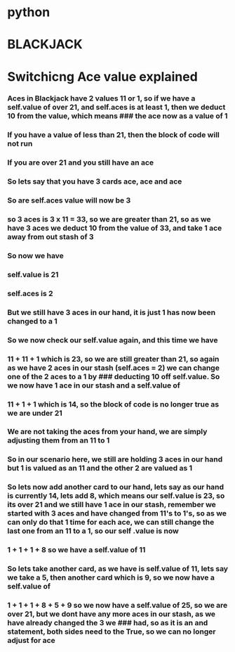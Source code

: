 # python

# BLACKJACK
# Switchicng Ace value explained
###        Aces in Blackjack have 2 values 11 or 1, so if we have a self.value of over 21, and self.aces is at least 1, then we deduct 10 from the value, which means     ###           the ace now as a value of 1
###          If you have a value of less than 21, then the block of code will not run
###          If you are over 21 and you still have an ace
###          So lets say that you have 3 cards ace, ace and ace
###          So are self.aces value will now be 3
###          so 3 aces is 3 x 11 = 33, so we are greater than 21, so as we have 3 aces we deduct 10 from the value of 33, and take 1 ace away from out stash of 3
###          So now we have
###          self.value is 21
###          self.aces is 2
###          But we still have 3 aces in our hand, it is just 1 has now been changed to a 1
###          So we now check our self.value again, and this time we have
###          11 + 11 + 1 which is 23, so we are still greater than 21, so again as we have 2 aces in our stash (self.aces = 2) we can change one of the 2 aces to a 1 by ###              deducting 10 off self.value. So we now have 1 ace in our stash and a self.value of
###          11 + 1 + 1 which is 14, so the block of code is no longer true as we are under 21
###          We are not taking the aces from your hand, we are simply adjusting them from an 11 to 1
###          So in our scenario here, we still are holding 3 aces in our hand but 1 is valued as an 11 and the other 2 are valued as 1
###           So lets now add another card to our hand, lets say as our hand is currently 14, lets add 8, which means our self.value is 23, so its over 21 and we still have           1 ace in our stash, remember we started with 3 aces and have changed from 11's to 1's, so as we can only do that 1 time for each ace, we can still change the             last one from an 11 to a 1, so our self .value is now
###           1 + 1 + 1 + 8 so we have a self.value of 11
###           So lets take another card, as we have is self.value of 11, lets say we take a 5, then another card which is 9, so we now have a self.value of
###          1 + 1 + 1 + 8 + 5 + 9 so we now have a self.value of 25, so we are over 21, but we dont have any more aces in our stash, as we have already changed the 3 we ###             had, so as it is an and statement, both sides need to the True, so we can no longer adjust for ace
